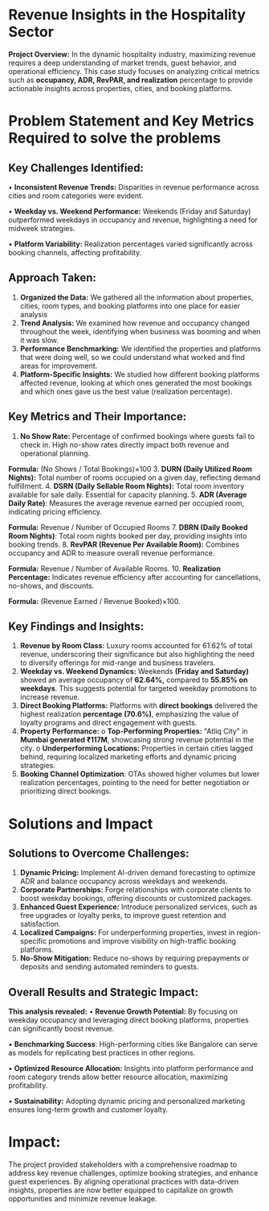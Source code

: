 # Revenue Insights in the Hospitality Sector 
**Project Overview:**
In the dynamic hospitality industry, maximizing revenue requires a deep understanding of market trends, guest behavior, and operational efficiency. 
This case study focuses on analyzing critical metrics such as **occupancy, ADR, RevPAR, and realization** percentage to provide actionable insights across properties, cities, and booking platforms.

# Problem Statement and Key Metrics Required to solve the problems

## Key Challenges Identified:
•	**Inconsistent Revenue Trends:** Disparities in revenue performance across cities and room categories were evident.

•	**Weekday vs. Weekend Performance:** Weekends (Friday and Saturday) outperformed weekdays in occupancy and revenue, highlighting a need for midweek strategies.

•	**Platform Variability:** Realization percentages varied significantly across booking channels, affecting profitability.

## Approach Taken:
1.	**Organized the Data:** We gathered all the information about properties, cities, room types, and booking platforms into one place for easier analysis
2.	**Trend Analysis:** We examined how revenue and occupancy changed throughout the week, identifying when business was booming and when it was slow.
3.	**Performance Benchmarking:** We identified the properties and platforms that were doing well, so we could understand what worked and find areas for improvement.
4.	**Platform-Specific Insights:** We studied how different booking platforms affected revenue, looking at which ones generated the most bookings and which ones gave us the best value (realization percentage).

## Key Metrics and Their Importance:
1.	**No Show Rate:** Percentage of confirmed bookings where guests fail to check in. High no-show rates directly impact both revenue and operational planning.

  **Formula:** 
   (No Shows / Total Bookings)×100
3.	**DURN (Daily Utilized Room Nights):** Total number of rooms occupied on a given day, reflecting demand fulfillment.
4.	**DSRN (Daily Sellable Room Nights):** Total room inventory available for sale daily. Essential for capacity planning.
5.	**ADR (Average Daily Rate)**: Measures the average revenue earned per occupied room, indicating pricing efficiency.
   
   **Formula:** 
   Revenue / Number of Occupied Rooms
7.	**DBRN (Daily Booked Room Nights)**: Total room nights booked per day, providing insights into booking trends.
8.	**RevPAR (Revenue Per Available Room):** Combines occupancy and ADR to measure overall revenue performance.
   
   **Formula:** Revenue / Number of Available Rooms.
10.	**Realization Percentage:** Indicates revenue efficiency after accounting for cancellations, no-shows, and discounts.
    
   **Formula:** (Revenue Earned / Revenue Booked)×100.

## Key Findings and Insights:
1.	**Revenue by Room Class:** Luxury rooms accounted for 61.62% of total revenue, underscoring their significance but also highlighting the need to diversify offerings for mid-range and business travelers.
2.	**Weekday vs. Weekend Dynamics:** Weekends **(Friday and Saturday)** showed an average occupancy of **62.64%,** compared to **55.85% on weekdays**. This suggests potential for targeted weekday promotions to increase revenue.
3.	**Direct Booking Platforms:** Platforms with **direct bookings** delivered the highest realization **percentage (70.6%)**, emphasizing the value of loyalty programs and direct engagement with guests.
4.	**Property Performance:**
        o	**Top-Performing Properties:** "Atliq City" in **Mumbai generated ₹117M**, showcasing strong revenue potential in the city.
        o	**Underperforming Locations:** Properties in certain cities lagged behind, requiring localized marketing efforts and dynamic pricing strategies.
5.	**Booking Channel Optimization**: OTAs showed higher volumes but lower realization percentages, pointing to the need for better negotiation or prioritizing direct bookings.

# Solutions and Impact

## Solutions to Overcome Challenges:
1.	**Dynamic Pricing:** Implement AI-driven demand forecasting to optimize ADR and balance occupancy across weekdays and weekends.
2.	**Corporate Partnerships:** Forge relationships with corporate clients to boost weekday bookings, offering discounts or customized packages.
3.	**Enhanced Guest Experience:** Introduce personalized services, such as free upgrades or loyalty perks, to improve guest retention and satisfaction.
4.	**Localized Campaigns:** For underperforming properties, invest in region-specific promotions and improve visibility on high-traffic booking platforms.
5.	**No-Show Mitigation:** Reduce no-shows by requiring prepayments or deposits and sending automated reminders to guests.

## Overall Results and Strategic Impact:
**This analysis revealed:**
•	**Revenue Growth Potential:** By focusing on weekday occupancy and leveraging direct booking platforms, properties can significantly boost revenue.

•	**Benchmarking Success**: High-performing cities like Bangalore can serve as models for replicating best practices in other regions.

•	**Optimized Resource Allocation:** Insights into platform performance and room category trends allow better resource allocation, maximizing profitability.

•	**Sustainability:** Adopting dynamic pricing and personalized marketing ensures long-term growth and customer loyalty.

# Impact:
The project provided stakeholders with a comprehensive roadmap to address key revenue challenges, optimize booking strategies, and enhance guest experiences. 
By aligning operational practices with data-driven insights, properties are now better equipped to capitalize on growth opportunities and minimize revenue leakage.




